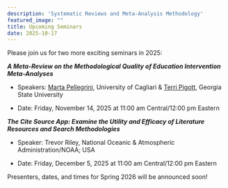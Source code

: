 ```yaml
---
description: 'Systematic Reviews and Meta-Analysis Methodology'
featured_image: ""
title: Upcoming Seminars
date: 2025-10-17
---
```


Please join us for two more exciting seminars in 2025:

***A Meta-Review on the Methodological Quality of Education Intervention Meta-Analyses***

-   Speakers: [Marta Pellegrini](https://web.unica.it/unica/page/it/marta_pellegrini), University of Cagliari & [Terri Pigott](https://education.gsu.edu/profile/terri-pigott/), Georgia State University

-   Date: Friday, November 14, 2025 at 11:00 am Central/12:00 pm Eastern





***The Cite Source App: Examine the Utility and Efficacy of Literature Resources and Search Methodologies***

-   Speaker: Trevor Riley, National Oceanic & Atmospheric Administration/NOAA; USA

-   Date: Friday, December 5, 2025 at 11:00 am Central/12:00 pm Eastern




Presenters, dates, and times for Spring 2026 will be announced soon!